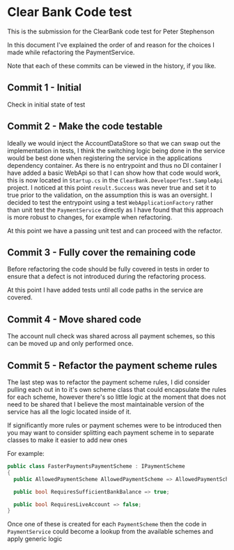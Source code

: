 # Clear Bank Code test
This is the submission for the ClearBank code test for Peter Stephenson

In this document I've explained the order of and reason for the choices I made while refactoring the PaymentService.

Note that each of these commits can be viewed in the history, if you like.

## Commit 1 - Initial
Check in initial state of test

## Commit 2 - Make the code testable
Ideally we would inject the AccountDataStore so that we can swap out the implementation in tests, I think the switching logic being done in the service would be best done when registering the service in the applications dependency container.
As there is no entrypoint and thus no DI container I have added a basic WebApi so that I can show how that code would work, this is now located in `Startup.cs` in the `ClearBank.DeveloperTest.SampleApi` project.
I noticed at this point `result.Success` was never true and set it to true prior to the validation, on the assumption this is was an oversight.
I decided to test the entrypoint using a test `WebApplicationFactory` rather than unit test the `PaymentService` directly as I have found that this approach is more robust to changes, for example when refactoring.

At this point we have a passing unit test and can proceed with the refactor.

## Commit 3 - Fully cover the remaining code
Before refactoring the code should be fully covered in tests in order to ensure that a defect is not introduced during the refactoring process.


At this point I have added tests until all code paths in the service are covered.

## Commit 4 - Move shared code

The account null check was shared across all payment schemes, so this can be moved up and only performed once.

## Commit 5 - Refactor the payment scheme rules

The last step was to refactor the payment scheme rules, I did consider pulling each out in to it's own scheme class that could encapsulate the rules for each scheme, however there's so little logic at the moment that does not need to be shared that I believe the most maintainable version of the service has all the logic located inside of it.

If significantly more rules or payment schemes were to be introduced then you may want to consider splitting each payment scheme in to separate classes to make it easier to add new ones

For example:
```cs
public class FasterPaymentsPaymentScheme : IPaymentScheme
{
  public AllowedPaymentScheme AllowedPaymentScheme => AllowedPaymentScheme.FasterPayments;

  public bool RequiresSufficientBankBalance => true;

  public bool RequiresLiveAccount => false;
}
```

Once one of these is created for each `PaymentScheme` then the code in `PaymentService` could become a lookup from the available schemes and apply generic logic